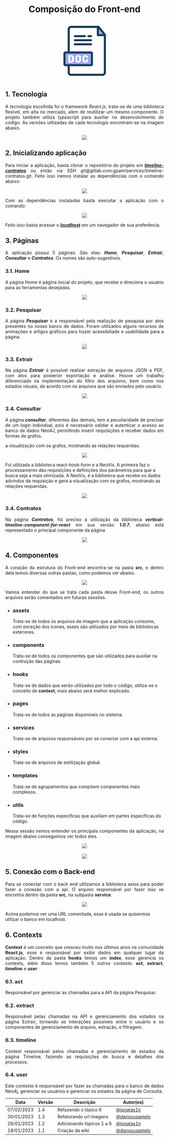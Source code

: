 <h1 style="text-align: center">Composição do Front-end</h1>
<br />
<div style="display: flex; justify-content: center; align-items:center;">
    <img src="../assets/Frontend/initial_logo.png">
</div>
<br />

## 1. Tecnologia
<p align="justify">A tecnologia escolhida foi o framework <i>React.js</i>, trata-se de uma biblioteca flexível, em alta no mercado, além de reutilizar um mesmo componente. O projeto também utiliza <i>typescript</i> para auxiliar no desenvolvimento do código. As versões utilizadas de cada tecnologia encontram-se na imagem abaixo.</p>
<div style="display: flex; justify-content: center; align-items:center;">
    <img src="https://unb-knedle.github.io/Dash/assets/Frontend/02.png">
</div>


## 2. Inicializando aplicação
<p align="justify">Para iniciar a aplicação, basta clonar o repositório do projeto em <a href="https://gitlab.com/gpam/services/timeline-contratos.git"><b><i>timeline-contratos</b></i></a> ou então via SSH git@gitlab.com:gpam/services/timeline-contratos.git. Feito isso iremos instalar as dependências com o comando abaixo:</p>
<div style="display: flex; justify-content: center; align-items:center;">
    <img src="https://unb-knedle.github.io/Dash/assets/Frontend/03.png">
</div>
<p align="justify">Com as dependências instaladas basta executar a aplicação com o comando:</p>
<div style="display: flex; justify-content: center; align-items:center;">
    <img src="https://unb-knedle.github.io/Dash/assets/Frontend/04.png">
</div>
<p align="justify">Feito isso basta acessar o <a href="http://localhost:3000/timeline"><b><i>localhost</i></b><a> em um navegador de sua preferência.</p>

## 3. Páginas
<p align="justify">A aplicação possui 5 páginas. São elas: <b><i>Home</i></b>, <b><i>Pesquisar</i></b>, <b><i>Extrair</i></b>, <b><i>Consultar</i></b> e <b><i>Contratos</i></b>. Os nomes são auto-sugestivos.</p>

### 3.1. Home
<p align="justify">A página Home é página inicial do projeto, que recebe e direciona o usuário para as ferramentas desejadas. </p>
<div style="display: flex; justify-content: center; align-items:center;">
    <img src="https://unb-knedle.github.io/Dash/assets/Frontend/05.png">
</div>

### 3.2. Pesquisar
<p align="justify">A página <b><i>Pesquisar</i></b> é a responsável pela realizção de pesquisa por atos presentes no nosso banco de dados. Foram utilizados alguns recursos de animações e artigos gráficos para trazer acessibiliade e usabilidade para a página.

<div style="display: flex; justify-content: center; align-items:center;">
    <img src="https://unb-knedle.github.io/Dash/assets/Frontend/06.png">
</div>

### 3.3. Extrair
<p align="justify">Na página <b><i>Extrair</i></b> é possível realizar extração de arquivos JSON e PDF, com atos para posterior exportação e análise. Houve um trabalho diferenciado na implementação do filtro dos arquivos, bem como nos estados visuais, de acordo com os arquivos que são enviados pelo usuário.
<div style="display: flex; justify-content: center; align-items:center;">
    <img src="https://unb-knedle.github.io/Dash/assets/Frontend/07.png">
</div>

### 3.4. Consultar
<p align="justify">A página <b><i>consultar</i></b>, diferentes das demais, tem a peculiaridade de precisar de um login individual, pois é necessário validar e autenticar o acesso ao banco de dados Neo4J, permitindo inserir requisições e receber dados em formas de grafos.

a visualização com os grafos, mostrando as relações requeridas.
<div style="display: flex; justify-content: center; align-items:center;">
    <img src="https://unb-knedle.github.io/Dash/assets/Frontend/08.png">
</div>

Foi utilizada a biblioteca react-hook-form e a NeoVis. A primeira faz o processamento das requisições e definições dos parâmetros para que a busca seja a mais otimizada. A NeoVis, é a biblioteca que recebe os dados advindos da requisição e gera a visualização com os grafos, mostrando as relações requeridas.
<div style="display: flex; justify-content: center; align-items:center;">
    <img src="https://unb-knedle.github.io/Dash/assets/Frontend/07.png">
</div>

### 3.4. Contratos
<p align="justify">Na página <b><i>Contratos</i></b>, foi preciso a utilização da biblioteca <b><i>vertical-timeline-component-for-react</i></b> em sua versão <b><i>1.0.7</i></b>, abaixo está representado o principal componente da página
<div style="display: flex; justify-content: center; align-items:center;">
    <img src="https://unb-knedle.github.io/Dash/assets/Frontend/10.png">
</div>

## 4. Componentes
<p align="justify">A coração da estrutura do Front-end encontra-se na pasta <b>src</b>, e dentro dela temos diversas outras pastas, como podemos ver abaixo.</p>
<div style="display: flex; justify-content: center; align-items:center;">
    <img src="https://unb-knedle.github.io/Dash/assets/Frontend/11.png">
</div>
<p align="justify">Vamos entender do que se trata cada pasta desse Front-end, os outros arquivos serão comentados em futuras sessões.</p>
<ul>
    <li><h3>assets</h3> Trata-se de todos os arquivos de imagem que a aplicação consome, com exceção dos ícones, esses são utilizados por meio de bibliotecas exteriores.</li>
    <li><h3>components</h3> Trata-se de todos os componentes que são utilizados para auxiliar na contrução das páginas.</li>
    <li><h3>hooks</h3> Trata-se de dados que serão utilizados por todo o código, utiliza-se o conceito de <b>context</b>, mais abaixo será melhor explicado.</li>
    <li><h3>pages</h3> Trata-se de todos as páginas disponíveis no sistema.</li>
    <li><h3>services</h3> Trata-se de arquivos responsáveis por se conectar com a api externa.</li>
    <li><h3>styles</h3> Trata-se de arquivos de estilização global.</li>
    <li><h3>templates</h3> Trata-se de agrupamentos que compõem componentes mais complexos.</li>
    <li><h3>utils</h3> Trata-se de funções específicas que auxiliam em partes específicas do código.</li>
</ul>

<p align="justify">Nessa sessão iremos entender os principais componentes da aplicação, na imagem abaixo conseguimos ver todos eles.</p>

<div style="display: flex; justify-content: center; align-items:center;">
    <img src="https://unb-knedle.github.io/Dash/assets/Frontend/11.png">
</div>

</br>

<div style="display: flex; justify-content: center; align-items:center;">
    <img src="https://unb-knedle.github.io/Dash/assets/Frontend/12.gif">
</div>

## 5. Conexão com o Back-end
<p align="justify">Para se conectar com o back end utilizamos a biblioteca axios para poder fazer a conexão com a api. O arquivo responsável por fazer isso se encontra dentro da pasta <b>src</b>, na subpasta <b>service</b>.</p>

<div style="display: flex; justify-content: center; align-items:center;">
    <img src="https://unb-knedle.github.io/Dash/assets/Frontend/13.png">
</div>

</p>Acima podemos ver uma URL comentada, essa é usada se quisermos utilizar o banco em localhost.</p>

## 6. Contexts
<p align="justify"><b>Context</b> é um conceito que cresceu muito nos últimos anos na comunidade <b>React.js</b>, esse é responsável por exibir dados em qualquer lugar da aplicação. Dentro da pasta <b>hooks</b> temos um <b>index</b>, esse gerencia os contexts, elém disso temos também 5 outros contexts: <b>act</b>, <b>extract</b>, <b>timeline</b> e <b>user</b></p>

### 6.1. act
<p align="justify">Responsável por gerenciar as chamadas para a API da página Pesquisar.</p>

### 6.2. extract
<p align="justify">Responsável pelas chamadas na API e gerenciamento dos estados na página Extrair, tornando as interações possíveis entre o usuário e os componentes de gerenciamento de arquivo, extração, e filtragem. </p>

### 6.3. timeline
<p align="justify">Context responsável pelos chamadas e gerenciamento de estados da página Timeline, fazendo as requisições de busca e detalhes dos processos.</p>

### 6.4. user
<p align="justify">Este contexto é responsável por fazer as chamadas para o banco de dados Neo4j, gerenciar os usuários e gerenciar os estados da página de Consulta.

Data | Versão | Descrição | Autor(es) 
---- | ----------- | ------ | ---------
07/02/2023 | 1.4 | Refazendo o tópico 6| [@jonatas1n](https://github.com/jonatas1n)|
30/01/2023 | 1.3 | Refatorando url imagens| [@dansousamelo](http://github.com/dansousamelo)|
26/01/2023 | 1.2 | Adicionando tópicos 1 a 6| [@jonatas1n](https://github.com/jonatas1n)|
18/01/2023 | 1.1 | Criação da wiki| [@dansousamelo](http://github.com/dansousamelo)|

